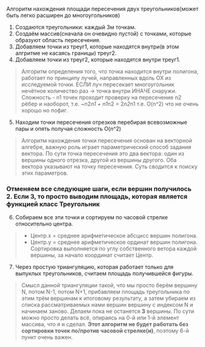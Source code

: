 Алгоритм нахождения площади пересечения двух треугольников(может быть легко расширен до многоугольников)

1. Создаются треугольники: каждый 3м точкам.
2. Создаём массив(сначала он очевидно пустой) с точками, которые образуют область пересечения.
3. Добавляем точки из треуг1, которые находятся внутри(в этом алгритме не касаясь границы) треуг2.
4. Добавляем точки из треуг2, которые находятся внутри треуг1.

>Алгоритм определения того, что точка находится внутри полигона, работает по принципу лучей, направленных вдоль ОХ из исследуемой точки.
>ЕСЛИ луч пересекает многоугольник нечётное количество раз -> точка внутри ИНАЧЕ снаружи.
>Сложность - n1 точек проходит проверку на пересечение n2 рёбер и наоборот, т.е. ~n2*n1 + n1*n2 = 2*n2*n1 т.е. O(n^2) что не очень хорошо но пофиг.

5. Находим точки пересечения отрезков перебирая всевозможные пары и опять получая сложность O(n^2)

>Алгоритм нахождения точки пересечения основан на векторной алгебре, важную роль играет параметрический способ задания вектора.
>По сути точка пересечения это два вектора: один из вершины одного отрезка, другой из вершины другого. Оба вектора указывают на точку пересечения.
>Суть сводится к поиску этих параметров.

### __Отменяем__ все следующие шаги, если вершин получилось 2. Если 3, то просто выводим площадь, которая является функцией класс Треугольник

6. Собираем все эти точки и сортируем по часовой стрелке относительно центра.

> - Центр.х = среднее арифметическое абсцисс вершин полигона.
> - Центр.у = среднее арифметическое ординат вершин полигона.    
>   Сортировка выполняется по углу собственного ветора каждой вершины, за начало координат считает Центр.

7. Через простую триангуляцию, которая работает только для выпуклых треугольников, считаем площадь получившейся фигуры.

> Смысл данной триангуляции такой, что мы просто берём вершину N, потом N-1, потом N+1, прибавляем площадь треугольника по этим трём вершинам
> к итоговому результату, а затем убираем из списка рассматриваемых нами вершин вершину с индексом N и начинаем заново. Делаем пока не останется __3__ вершины. По сути можно просто
> делать всё, опираясь на 0-й или 1-й элемент массива, что я и сделал.
> __Этот алгоритм не будет работать без сортировки точек по/против часовой стрелке(и)__, поэтому 6-й пункт очень важен.
